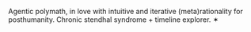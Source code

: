 Agentic polymath, in love with intuitive and iterative (meta)rationality for posthumanity. Chronic stendhal syndrome + timeline explorer. ✶


<!---
K-NANOG/K-NANOG is a ✨ special ✨ repository because its `README.md` (this file) appears on your GitHub profile.
You can click the Preview link to take a look at your changes.
--->
